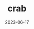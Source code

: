 ---
title: "crab"
type: crustacean
date: 2023-06-17
hashtag: crab
tags:
  - crustacean
type-of:
  - crustacean
---